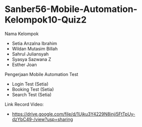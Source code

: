 # Sanber56-Mobile-Automation-Kelompok10-Quiz2

Nama Kelompok
- Setia Anzalna Ibrahim
- Wildan Mutasim Billah
- Sahrul Juliansyah
- Syasya Sazwana Z
- Esther Joan

Pengerjaan Mobile Automation Test

- Login Test (Setia)
- Booking Test (Setia)
- Search Test (Setia)

Link Record Video:

- https://drive.google.com/file/d/1Ujku3Y4229N8inji5FtTpUy-dzYbC49-/view?usp=sharing